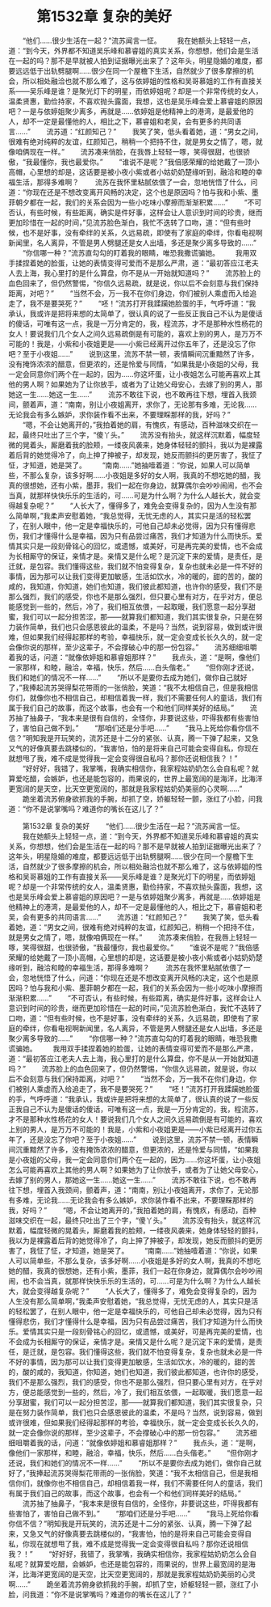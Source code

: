# 　　第1532章 复杂的美好
　　“他们……很少生活在一起？”流苏闻言一怔。
　　我在她额头上轻轻一点，道：“到今天，外界都不知道吴乐峰和慕睿姐的真实关系，你想想，他们会是生活在一起的吗？那不是早就被人拍到证据曝光出来了？这年头，明星隐婚的难度，都要远远低于出轨劈腿啊……很少在同一个屋檐下生活，自然就少了很多摩擦的机会，所以相处融洽也就不那么难了，这与依婷姐的性格和吴哥慕姐的工作有直接关系——吴乐峰是谁？是聚光灯下的明星，而依婷姐呢？却是一个非常传统的女人，温柔贤惠，勤俭持家，不喜欢抛头露面，我想，这也是吴乐峰会爱上慕睿姐的原因吧？一是与依婷姐聚少离多，再就是……依婷姐是他精神上的港湾，是最爱他的人，却不一定是最懂他的人，相比之下，慕睿姐和老吴，会有更多的共同语言……”
　　流苏道：“红颜知己？”
　　我笑了笑，低头看着她，道：“男女之间，很难有绝对纯粹的友谊，红颜知己，稍稍一个把持不住，就是男女之情了，嗯，就像咱俩现在一样。”
　　流苏凑来俏脸，在我唇上轻轻一啄，笑得很甜，也很骄傲，“我最懂你，我也最爱你。”
　　“谁说不是呢？”我倍感荣耀的给她戴了一顶小高帽，心里想的却是，这话要是被小夜小紫或者小姑奶奶楚缘听到，融洽和睦的幸福生活，那得多难啊？
　　流苏在我怀里粘腻依偎了一会，忽地恍悟了什么，问道：“你现在还是不想改变离开风畅的决定，这个也是原因吗？怕与我和小紫、墨菲朝夕都在一起，我们的关系会因为一些小吃味小摩擦而渐渐积累……”
　　“不可否认，有些时候，有些距离，确实是件好事，这样会让人意识到时间的珍贵，继而更加珍惜在一起的时间，”见流苏脸色渐白，我忙不迭转了口吻，道：“但有些时候，也不是好事，没有牵绊的关系，久远易疏，即使有了家庭的牵绊，你看电视啊新闻里，名人离异，不管是男人劈腿还是女人出墙，多还是聚少离多导致的……”
　　“你信哪一种？”流苏直勾勾的盯着我的眼睛，唯恐我撒谎骗她。
　　我用双手揉捏着她的脸蛋，让她的表情变得可爱而不是那么严肃，道：“最初答应江老夫人去上海，我心里打的是什么算盘，你不是从一开始就知道吗？”
　　流苏脸上的血色回来了，但仍然警惕，“你信久远易疏，就是说，你以后不会刻意与我们保持距离，对吧？”
　　“当然不会，万一我不在你们身边，你们被别人乘虚而入给追走了，我不是要哭死？”
　　“呸！”流苏打开我蹂躏她脸蛋的手，气呼呼道：“我承认，我或许是把将来想的太简单了，很认真的说了一些反正我自己不认为是傻话的傻话，可唯有这一点，我是一万分肯定的，我，程流苏，才不是那种水性杨花的女人！要说我们几个女人之间久远易疏倒是有可能的，喜欢上别的男人，是万万不可能的！我是，小紫和小夜姐更是——小紫已经离开过你五年了，还是没忘了你吧？至于小夜姐……”
　　说到这里，流苏不禁一顿，表情瞬间沉重黯然了许多，没有掩饰浓浓的醋意，但更浓的，还是怜爱与同情，“如果我是小夜姐的父母，我一定会同意你们两个在一起的，因为……你这坏蛋，让小夜姐怎么可能再喜欢上其他的男人啊？如果她为了让你放手，或者为了让她父母安心，去嫁了别的男人，那她这一生……她这一生……”
　　流苏不敢往下说，也不敢再往下想，埋首入我颈间，颤着声，道：“南南，别让小夜姐离开，求你了，无论那有多难，无论我……无论我会有多么嫉妒，求你装作看不出来，不要理睬那样的我，好吗？”
　　“嗯，不会让她离开的，”我拍着她的肩，有愧疚，有感动，百种滋味交织在一起，最终只吐出了三个字，“傻丫头。”
　　流苏没有抬头，就这样沉默着，幅度轻微的晃着头，厮磨着我的脸颊，一缕夜风袭来，她身体轻轻的颤抖，我以为是裸露着后背的她觉得冷了，向上抻了抻被子，却发现，她反而颤抖的更厉害了，我怔了怔，才知道，她是哭了。
　　“南南……”她抽噎着道：“你说，如果人可以简单些，不那么复杂，该多好啊……小夜姐是多好的女人啊，我真的不想吃她的醋，我真的很想她，还有小紫，墨菲，我们一起在你身边，就算偶尔会吵吵闹闹，也不会当真，就那样快快乐乐的生活的，可……可是为什么啊？为什么人越长大，就会变得越复杂呢？”
　　“人长大了，懂得多了，难免会变得复杂的，因为人生没有那么简单啊，”我柔声安慰着她，“我总觉得，无忧无虑的人，其实只是活的轻松罢了，在别人眼中，他一定是幸福快乐的，可他自己却未必觉得，因为只有懂得悲伤，我们才懂得什么是幸福，因为只有品尝过痛苦，我们才知道为什么而快乐。爱情其实只是一段刻骨铭心的回忆，或遗憾，或美好，可是再完美的爱情，也不会成为长相厮守的保证，亲情才是。亲情又是什么呢？是沉淀下来的爱情，是责任，是迁就，是包容。我们懂得这些，我们就不怕变得复杂，复杂也就未必是一件不好的事情，因为那可以让我们变得更加敏感，生活如饮水，冷的暖的，甜的苦的，酸的咸的，我知道，你知道，她们也知道，我们彼此都知道，也许你的感受，我们不是那么强烈，我们的感受，你也不是那么强烈，但只要心里有对方，在乎对方，便总能感觉到一些的，然后，冷了，我们相互依偎，一起取暖，我们愿意一起分享甜蜜，我们可以一起分担苦涩，那——就算我们都知道，我们其实很复杂，只是在努力装作简单，我们也只会感恩彼此的温柔，不是吗？当然，说到容易，做到或许很难，但如果我们经得起那样的考验，幸福快乐，就一定会变成长长久久的，就一定会像你说的那样，至少这辈子，不会撑破心中的那一份包容。”
　　流苏细细咀嚼着我的话，问道：“就像依婷姐和慕睿姐那样？”
　　我点头，道：“是啊，像他们一家那样，和睦，融洽，幸福，快乐，然后……白头偕老。”
　　“但你刚才还说，我们和她们的情况不一样……”
　　“所以不是要你去成为她们，做你自己就好了，”我捧起流苏哭得梨花带雨的一张俏脸，笑道：“我不太相信自己，但是我相信你们，就像你也不相信自己，却相信着我一样，我们不需要任何人的童话，我们有属于我们自己的故事，而这个故事，也会有一个和他们同样美好的结局。”
　　流苏抽了抽鼻子，“我本来是很有自信的，全怪你，非要说这些，吓得我都有些害怕了，害怕自己做不到。”
　　“那咱们还是分手吧……”
　　“我马上死给你看你信不信？”明知我是开玩笑的，流苏还是十二分的紧张、认真，腾一下弹了起来，又急又气的好像真要去跳楼似的，“我害怕，怕的是将来自己可能会变得自私，你现在就想甩了我，难不成是觉得我一定会变得很自私吗？那你还说相信我？！”
　　“好好好，我错了，我掌嘴，我确实相信你，我家程姑奶奶怎么会自私呢？就算爱吃醋，会嫉妒，也还是能包容的，雨果说的，世界上最宽阔的是海洋，比海洋更宽阔的是天空，比天空更宽阔的，那就是我家程姑奶奶美丽的心灵啊……”
　　跪坐着流苏俯身欲抓我的手腕，却抓了空，娇躯轻轻一颤，涨红了小脸，问我道：“你不是说掌嘴吗？难道你的嘴长在这儿了？”

　　第1532章 复杂的美好
　　“他们……很少生活在一起？”流苏闻言一怔。
　　我在她额头上轻轻一点，道：“到今天，外界都不知道吴乐峰和慕睿姐的真实关系，你想想，他们会是生活在一起的吗？那不是早就被人拍到证据曝光出来了？这年头，明星隐婚的难度，都要远远低于出轨劈腿啊……很少在同一个屋檐下生活，自然就少了很多摩擦的机会，所以相处融洽也就不那么难了，这与依婷姐的性格和吴哥慕姐的工作有直接关系——吴乐峰是谁？是聚光灯下的明星，而依婷姐呢？却是一个非常传统的女人，温柔贤惠，勤俭持家，不喜欢抛头露面，我想，这也是吴乐峰会爱上慕睿姐的原因吧？一是与依婷姐聚少离多，再就是……依婷姐是他精神上的港湾，是最爱他的人，却不一定是最懂他的人，相比之下，慕睿姐和老吴，会有更多的共同语言……”
　　流苏道：“红颜知己？”
　　我笑了笑，低头看着她，道：“男女之间，很难有绝对纯粹的友谊，红颜知己，稍稍一个把持不住，就是男女之情了，嗯，就像咱俩现在一样。”
　　流苏凑来俏脸，在我唇上轻轻一啄，笑得很甜，也很骄傲，“我最懂你，我也最爱你。”
　　“谁说不是呢？”我倍感荣耀的给她戴了一顶小高帽，心里想的却是，这话要是被小夜小紫或者小姑奶奶楚缘听到，融洽和睦的幸福生活，那得多难啊？
　　流苏在我怀里粘腻依偎了一会，忽地恍悟了什么，问道：“你现在还是不想改变离开风畅的决定，这个也是原因吗？怕与我和小紫、墨菲朝夕都在一起，我们的关系会因为一些小吃味小摩擦而渐渐积累……”
　　“不可否认，有些时候，有些距离，确实是件好事，这样会让人意识到时间的珍贵，继而更加珍惜在一起的时间，”见流苏脸色渐白，我忙不迭转了口吻，道：“但有些时候，也不是好事，没有牵绊的关系，久远易疏，即使有了家庭的牵绊，你看电视啊新闻里，名人离异，不管是男人劈腿还是女人出墙，多还是聚少离多导致的……”
　　“你信哪一种？”流苏直勾勾的盯着我的眼睛，唯恐我撒谎骗她。
　　我用双手揉捏着她的脸蛋，让她的表情变得可爱而不是那么严肃，道：“最初答应江老夫人去上海，我心里打的是什么算盘，你不是从一开始就知道吗？”
　　流苏脸上的血色回来了，但仍然警惕，“你信久远易疏，就是说，你以后不会刻意与我们保持距离，对吧？”
　　“当然不会，万一我不在你们身边，你们被别人乘虚而入给追走了，我不是要哭死？”
　　“呸！”流苏打开我蹂躏她脸蛋的手，气呼呼道：“我承认，我或许是把将来想的太简单了，很认真的说了一些反正我自己不认为是傻话的傻话，可唯有这一点，我是一万分肯定的，我，程流苏，才不是那种水性杨花的女人！要说我们几个女人之间久远易疏倒是有可能的，喜欢上别的男人，是万万不可能的！我是，小紫和小夜姐更是——小紫已经离开过你五年了，还是没忘了你吧？至于小夜姐……”
　　说到这里，流苏不禁一顿，表情瞬间沉重黯然了许多，没有掩饰浓浓的醋意，但更浓的，还是怜爱与同情，“如果我是小夜姐的父母，我一定会同意你们两个在一起的，因为……你这坏蛋，让小夜姐怎么可能再喜欢上其他的男人啊？如果她为了让你放手，或者为了让她父母安心，去嫁了别的男人，那她这一生……她这一生……”
　　流苏不敢往下说，也不敢再往下想，埋首入我颈间，颤着声，道：“南南，别让小夜姐离开，求你了，无论那有多难，无论我……无论我会有多么嫉妒，求你装作看不出来，不要理睬那样的我，好吗？”
　　“嗯，不会让她离开的，”我拍着她的肩，有愧疚，有感动，百种滋味交织在一起，最终只吐出了三个字，“傻丫头。”
　　流苏没有抬头，就这样沉默着，幅度轻微的晃着头，厮磨着我的脸颊，一缕夜风袭来，她身体轻轻的颤抖，我以为是裸露着后背的她觉得冷了，向上抻了抻被子，却发现，她反而颤抖的更厉害了，我怔了怔，才知道，她是哭了。
　　“南南……”她抽噎着道：“你说，如果人可以简单些，不那么复杂，该多好啊……小夜姐是多好的女人啊，我真的不想吃她的醋，我真的很想她，还有小紫，墨菲，我们一起在你身边，就算偶尔会吵吵闹闹，也不会当真，就那样快快乐乐的生活的，可……可是为什么啊？为什么人越长大，就会变得越复杂呢？”
　　“人长大了，懂得多了，难免会变得复杂的，因为人生没有那么简单啊，”我柔声安慰着她，“我总觉得，无忧无虑的人，其实只是活的轻松罢了，在别人眼中，他一定是幸福快乐的，可他自己却未必觉得，因为只有懂得悲伤，我们才懂得什么是幸福，因为只有品尝过痛苦，我们才知道为什么而快乐。爱情其实只是一段刻骨铭心的回忆，或遗憾，或美好，可是再完美的爱情，也不会成为长相厮守的保证，亲情才是。亲情又是什么呢？是沉淀下来的爱情，是责任，是迁就，是包容。我们懂得这些，我们就不怕变得复杂，复杂也就未必是一件不好的事情，因为那可以让我们变得更加敏感，生活如饮水，冷的暖的，甜的苦的，酸的咸的，我知道，你知道，她们也知道，我们彼此都知道，也许你的感受，我们不是那么强烈，我们的感受，你也不是那么强烈，但只要心里有对方，在乎对方，便总能感觉到一些的，然后，冷了，我们相互依偎，一起取暖，我们愿意一起分享甜蜜，我们可以一起分担苦涩，那——就算我们都知道，我们其实很复杂，只是在努力装作简单，我们也只会感恩彼此的温柔，不是吗？当然，说到容易，做到或许很难，但如果我们经得起那样的考验，幸福快乐，就一定会变成长长久久的，就一定会像你说的那样，至少这辈子，不会撑破心中的那一份包容。”
　　流苏细细咀嚼着我的话，问道：“就像依婷姐和慕睿姐那样？”
　　我点头，道：“是啊，像他们一家那样，和睦，融洽，幸福，快乐，然后……白头偕老。”
　　“但你刚才还说，我们和她们的情况不一样……”
　　“所以不是要你去成为她们，做你自己就好了，”我捧起流苏哭得梨花带雨的一张俏脸，笑道：“我不太相信自己，但是我相信你们，就像你也不相信自己，却相信着我一样，我们不需要任何人的童话，我们有属于我们自己的故事，而这个故事，也会有一个和他们同样美好的结局。”
　　流苏抽了抽鼻子，“我本来是很有自信的，全怪你，非要说这些，吓得我都有些害怕了，害怕自己做不到。”
　　“那咱们还是分手吧……”
　　“我马上死给你看你信不信？”明知我是开玩笑的，流苏还是十二分的紧张、认真，腾一下弹了起来，又急又气的好像真要去跳楼似的，“我害怕，怕的是将来自己可能会变得自私，你现在就想甩了我，难不成是觉得我一定会变得很自私吗？那你还说相信我？！”
　　“好好好，我错了，我掌嘴，我确实相信你，我家程姑奶奶怎么会自私呢？就算爱吃醋，会嫉妒，也还是能包容的，雨果说的，世界上最宽阔的是海洋，比海洋更宽阔的是天空，比天空更宽阔的，那就是我家程姑奶奶美丽的心灵啊……”
　　跪坐着流苏俯身欲抓我的手腕，却抓了空，娇躯轻轻一颤，涨红了小脸，问我道：“你不是说掌嘴吗？难道你的嘴长在这儿了？”

